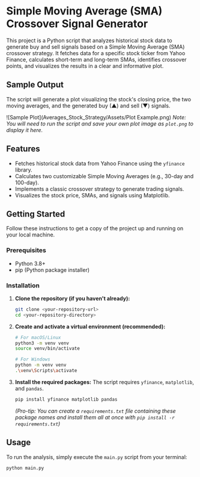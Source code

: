 # Simple Moving Average (SMA) Crossover Signal Generator

This project is a Python script that analyzes historical stock data to generate buy and sell signals based on a Simple Moving Average (SMA) crossover strategy. It fetches data for a specific stock ticker from Yahoo Finance, calculates short-term and long-term SMAs, identifies crossover points, and visualizes the results in a clear and informative plot.

## Sample Output

The script will generate a plot visualizing the stock's closing price, the two moving averages, and the generated buy (▲) and sell (▼) signals.

![Sample Plot](Averages_Stock_Strategy/Assets/Plot Example.png)
*Note: You will need to run the script and save your own plot image as `plot.png` to display it here.*

## Features

- Fetches historical stock data from Yahoo Finance using the `yfinance` library.
- Calculates two customizable Simple Moving Averages (e.g., 30-day and 100-day).
- Implements a classic crossover strategy to generate trading signals.
- Visualizes the stock price, SMAs, and signals using Matplotlib.

## Getting Started

Follow these instructions to get a copy of the project up and running on your local machine.

### Prerequisites

- Python 3.8+
- pip (Python package installer)

### Installation

1.  **Clone the repository (if you haven't already):**
    ```bash
    git clone <your-repository-url>
    cd <your-repository-directory>
    ```

2.  **Create and activate a virtual environment (recommended):**
    ```bash
    # For macOS/Linux
    python3 -m venv venv
    source venv/bin/activate

    # For Windows
    python -m venv venv
    .\venv\Scripts\activate
    ```

3.  **Install the required packages:**
    The script requires `yfinance`, `matplotlib`, and `pandas`.
    ```bash
    pip install yfinance matplotlib pandas
    ```
    *(Pro-tip: You can create a `requirements.txt` file containing these package names and install them all at once with `pip install -r requirements.txt`)*

## Usage

To run the analysis, simply execute the `main.py` script from your terminal:
```bash
python main.py
